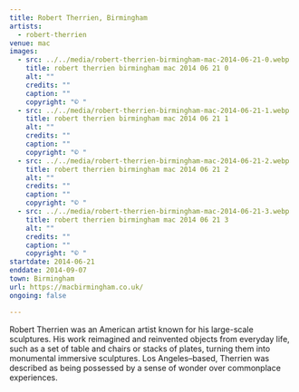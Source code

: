```yaml
---
title: Robert Therrien, Birmingham
artists:
  - robert-therrien
venue: mac
images:
  - src: ../../media/robert-therrien-birmingham-mac-2014-06-21-0.webp
    title: robert therrien birmingham mac 2014 06 21 0
    alt: ""
    credits: ""
    caption: ""
    copyright: "© "
  - src: ../../media/robert-therrien-birmingham-mac-2014-06-21-1.webp
    title: robert therrien birmingham mac 2014 06 21 1
    alt: ""
    credits: ""
    caption: ""
    copyright: "© "
  - src: ../../media/robert-therrien-birmingham-mac-2014-06-21-2.webp
    title: robert therrien birmingham mac 2014 06 21 2
    alt: ""
    credits: ""
    caption: ""
    copyright: "© "
  - src: ../../media/robert-therrien-birmingham-mac-2014-06-21-3.webp
    title: robert therrien birmingham mac 2014 06 21 3
    alt: ""
    credits: ""
    caption: ""
    copyright: "© "
startdate: 2014-06-21
enddate: 2014-09-07
town: Birmingham
url: https://macbirmingham.co.uk/
ongoing: false

---
```


Robert Therrien was an American artist known for his large-scale sculptures. His work reimagined and reinvented objects from everyday life, such as a set of table and chairs or stacks of plates, turning them into monumental immersive sculptures. Los Angeles–based, Therrien was described as being possessed by a sense of wonder over commonplace experiences.